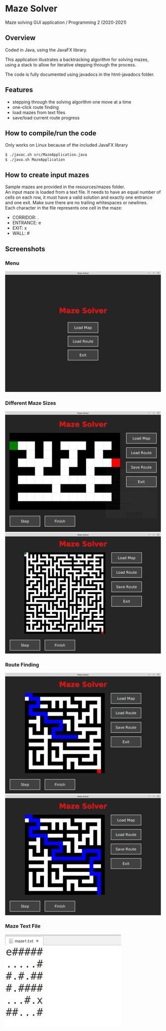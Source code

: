 # Maze Solver
Maze solving GUI application / Programming 2 (2020-2021) 

## Overview
Coded in Java, using the JavaFX library.  

This application illustrates a backtracking algorithm for solving mazes, using a stack to allow for iterative stepping through the process.  

The code is fully documented using javadocs in the html-javadocs folder.

## Features
- stepping through the solving algorithm one move at a time
- one-click route finding
- load mazes from text files
- save/load current route progress

## How to compile/run the code
Only works on Linux because of the included JavaFX library

```
$ ./javac.sh src/MazeApplication.java  
$ ./java.sh MazeApplication
```
## How to create input mazes
Sample mazes are provided in the resources/mazes folder.  
An input maze is loaded from a text file. It needs to have an equal number of cells on each row, it must have a valid solution and exactly one entrance and one exit. Make sure there are no trailing whitespaces or newlines.  
Each character in the file represents one cell in the maze:
 - CORRIDOR: .
 - ENTRANCE: e
 - EXIT: x
 - WALL: #

## Screenshots

### Menu

![Menu Image](/screenshots/menu.png)

### Different Maze Sizes

![Maze Image 1](/screenshots/maze1.png)
![Maze Image 2](/screenshots/maze2.png)

### Route Finding

![Route Image 1](/screenshots/route1.png)
![Route Image 2](/screenshots/route2.png)

### Maze Text File

![Text File Image](/screenshots/text.png)
